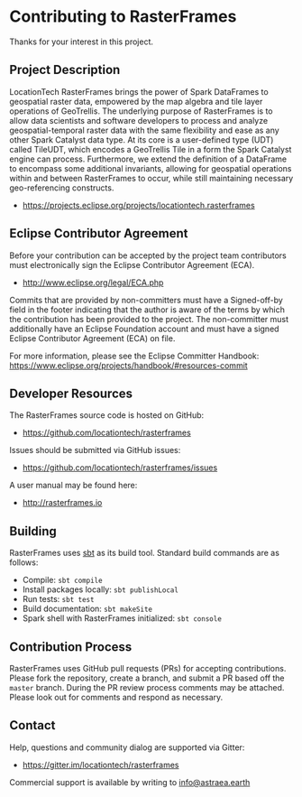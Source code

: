 # Contributing to RasterFrames

Thanks for your interest in this project.

## Project Description

LocationTech RasterFrames brings the power of Spark DataFrames to geospatial
raster data, empowered by the map algebra and tile layer operations of
GeoTrellis. The underlying purpose of RasterFrames is to allow data scientists
and software developers to process and analyze geospatial-temporal raster data
with the same flexibility and ease as any other Spark Catalyst data type. At its
core is a user-defined type (UDT) called TileUDT, which encodes a GeoTrellis
Tile in a form the Spark Catalyst engine can process. Furthermore, we extend the
definition of a DataFrame to encompass some additional invariants, allowing for
geospatial operations within and between RasterFrames to occur, while still
maintaining necessary geo-referencing constructs.

 * https://projects.eclipse.org/projects/locationtech.rasterframes
 
## Eclipse Contributor Agreement

Before your contribution can be accepted by the project team contributors must
electronically sign the Eclipse Contributor Agreement (ECA).

 * http://www.eclipse.org/legal/ECA.php

Commits that are provided by non-committers must have a Signed-off-by field in
the footer indicating that the author is aware of the terms by which the
contribution has been provided to the project. The non-committer must
additionally have an Eclipse Foundation account and must have a signed Eclipse
Contributor Agreement (ECA) on file.

For more information, please see the Eclipse Committer Handbook:
https://www.eclipse.org/projects/handbook/#resources-commit

## Developer Resources

The RasterFrames source code is hosted on GitHub:

 * https://github.com/locationtech/rasterframes
 
Issues should be submitted via GitHub issues:

 * https://github.com/locationtech/rasterframes/issues
 
A user manual may be found here:
 
 * http://rasterframes.io
 
## Building

RasterFrames uses [sbt](https://www.scala-sbt.org/) as its build tool. Standard build
commands are as follows:

* Compile: `sbt compile`
* Install packages locally: `sbt publishLocal`
* Run tests: `sbt test`
* Build documentation: `sbt makeSite`
* Spark shell with RasterFrames initialized: `sbt console`

 
## Contribution Process

RasterFrames uses GitHub pull requests (PRs) for accepting contributions. 
Please fork the repository, create a branch, and submit a PR based off the `master` branch.
During the PR review process comments may be attached. Please look out for comments
and respond as necessary.
 

## Contact

Help, questions and community dialog are supported via Gitter:

 * https://gitter.im/locationtech/rasterframes

Commercial support is available by writing to info@astraea.earth
